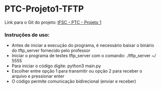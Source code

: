 # PTC-Projeto1-TFTP

Link para o Git do projeto: [IFSC - PTC - Projeto 1](https://github.com/FabianoKraemer/PTC-Projeto1-TFTP/tree/master)

### Instruções de uso:

- Antes de iniciar a execução do programa, é necessário baixar o binário do tftp_server fornecido pelo professor
- Iniciar o programa de testes tftp_server com o comando: ./tftp_server ~/ 5555
- Para iniciar o código digite: python3 main.py
- Escolher entre opção 1 para transmitir ou opção 2 para receber o arquivo e pressionar enter
- O código permite comunicação bidirecional (enviar e receber)

